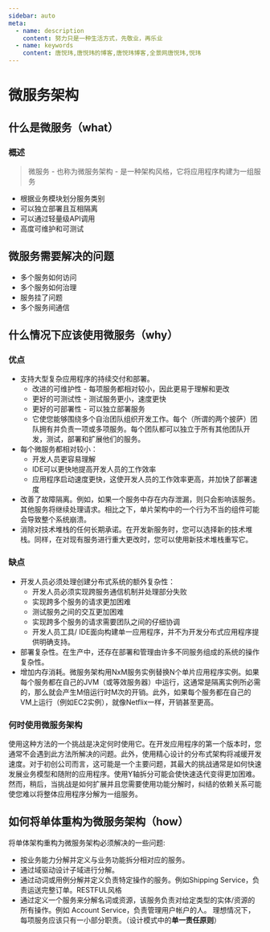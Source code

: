 ```yaml
---
sidebar: auto
meta:
  - name: description
    content: 努力只是一种生活方式，先敬业，再乐业
  - name: keywords
    content: 唐悦玮,唐悦玮的博客,唐悦玮博客,全景网唐悦玮,悦玮
---
```


# 微服务架构

## 什么是微服务（what）
### 概述
> 微服务 - 也称为微服务架构 - 是一种架构风格，它将应用程序构建为一组服务
- 根据业务模块划分服务类别
- 可以独立部署且互相隔离
- 可以通过轻量级API调用
- 高度可维护和可测试

## 微服务需要解决的问题
- 多个服务如何访问
- 多个服务如何治理
- 服务挂了问题
- 多个服务间通信

## 什么情况下应该使用微服务（why）
### 优点
- 支持大型复杂应用程序的持续交付和部署。
    - 改进的可维护性 - 每项服务都相对较小，因此更易于理解和更改
    - 更好的可测试性 - 测试服务更小，速度更快
    - 更好的可部署性 - 可以独立部署服务
    - 它使您能够围绕多个自治团队组织开发工作。每个（所谓的两个披萨）团队拥有并负责一项或多项服务。每个团队都可以独立于所有其他团队开发，测试，部署和扩展他们的服务。
- 每个微服务都相对较小：
    - 开发人员更容易理解
    - IDE可以更快地提高开发人员的工作效率
    - 应用程序启动速度更快，这使开发人员的工作效率更高，并加快了部署速度
- 改善了故障隔离。例如，如果一个服务中存在内存泄漏，则只会影响该服务。其他服务将继续处理请求。相比之下，单片架构中的一个行为不当的组件可能会导致整个系统崩溃。
- 消除对技术堆栈的任何长期承诺。在开发新服务时，您可以选择新的技术堆栈。同样，在对现有服务进行重大更改时，您可以使用新技术堆栈重写它。
### 缺点
- 开发人员必须处理创建分布式系统的额外复杂性：
    - 开发人员必须实现跨服务通信机制并处理部分失败
    - 实现跨多个服务的请求更加困难
    - 测试服务之间的交互更加困难
    - 实现跨多个服务的请求需要团队之间的仔细协调
    - 开发人员工具/ IDE面向构建单一应用程序，并不为开发分布式应用程序提供明确支持。
- 部署复杂性。在生产中，还存在部署和管理由许多不同服务组成的系统的操作复杂性。
- 增加内存消耗。微服务架构用NxM服务实例替换N个单片应用程序实例。如果每个服务都在自己的JVM（或等效服务器）中运行，这通常是隔离实例所必需的，那么就会产生M倍运行时M次的开销。此外，如果每个服务都在自己的VM上运行（例如EC2实例），就像Netflix一样，开销甚至更高。
### 何时使用微服务架构
使用这种方法的一个挑战是决定何时使用它。在开发应用程序的第一个版本时，您通常不会遇到此方法所解决的问题。此外，使用精心设计的分布式架构将减缓开发速度。对于初创公司而言，这可能是一个主要问题，其最大的挑战通常是如何快速发展业务模型和随附的应用程序。使用Y轴拆分可能会使快速迭代变得更加困难。然而，稍后，当挑战是如何扩展并且您需要使用功能分解时，纠结的依赖关系可能使您难以将整体应用程序分解为一组服务。
## 如何将单体重构为微服务架构（how）
将单体架构重构为微服务架构必须解决的一些问题:
- 按业务能力分解并定义与业务功能拆分相对应的服务。
- 通过域驱动设计子域进行分解。
- 通过动词或用例分解并定义负责特定操作的服务。例如Shipping Service，负责运送完整订单。RESTFUL风格
- 通过定义一个服务来分解名词或资源，该服务负责对给定类型的实体/资源的所有操作。例如 Account Service，负责管理用户帐户的人。
理想情况下，每项服务应该只有一小部分职责。（设计模式中的<b>单一责任原则</b>）
